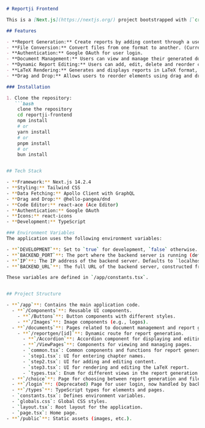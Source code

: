```markdown
# Reportji Frontend

This is a [Next.js](https://nextjs.org/) project bootstrapped with [`create-next-app`](https://github.com/vercel/next.js/tree/canary/packages/create-next-app). It is designed to help users generate reports easily.

## Features

- **Report Generation:** Create reports by adding content through a user-friendly interface.
- **File Conversion:** Convert files from one format to another. (Currently links to an external service)
- **Authentication:** Google OAuth for user login.
- **Document Management:** Users can view and manage their generated documents.
- **Dynamic Report Editing:** Users can add, edit, delete and reorder chapters and elements within each chapter.
- **LaTeX Rendering:** Generates and displays reports in LaTeX format, with a live preview feature.
- **Drag and Drop:** Allows users to reorder elements using drag and drop functionality.

### Installation

1. Clone the repository:
   ```bash
    clone the repository
    cd reportji-frontend
    npm install
    # or
    yarn install
    # or
    pnpm install
    # or
    bun install


## Tech Stack

- **Framework:** Next.js 14.2.4
- **Styling:** Tailwind CSS
- **Data Fetching:** Apollo Client with GraphQL
- **Drag and Drop:** @hello-pangea/dnd
- **Code Editor:** react-ace (Ace Editor)
- **Authentication:** Google OAuth
- **Icons:** react-icons
- **Development:** TypeScript

### Environment Variables
The application uses the following environment variables:

- **`DEVELOPMENT`**: Set to `true` for development, `false` otherwise.
- **`BACKEND_PORT`**: The port where the backend server is running (default: `4000`).
- **`IP`**: The IP address of the backend server. Defaults to `localhost` in development and a Tailscale address otherwise.
- **`BACKEND_URL`**: The full URL of the backend server, constructed from `IP` and `BACKEND_PORT`.

These variables are defined in `/app/constants.tsx`.


## Project Structure

- **`/app`**: Contains the main application code.
  - **`/Components`**: Reusable UI components.
    - **`/Buttons`**: Button components with different styles.
    - **`/Images`**: Image components (e.g., logos).
  - **`/documents`**: Pages related to document management and report generation.
    - **`/reportgen/[id]`**: Dynamic route for report generation.
      - **`/Accordion`**: Accordion component for displaying and editing report elements.
      - **`/ViewPages`**: Components for viewing and managing pages.
      - `common.tsx`: Common components and functions for report generation.
      - `step1.tsx`: UI for entering chapter names.
      - `step2.tsx`: UI for adding and editing content.
      - `step3.tsx`: UI for rendering and editing the LaTeX report.
      - `types.tsx`: Enum for different views in the report generation process.
  - **`/choice`**: Page for choosing between report generation and file conversion.
  - **`/login`**: (Deprecated) Page for user login, now handled by backend Google OAuth.
  - **`/types`**: TypeScript types for elements and pages.
  - `constants.tsx`: Defines environment variables.
  - `globals.css`: Global CSS styles.
  - `layout.tsx`: Root layout for the application.
  - `page.tsx`: Home page.
- **`/public`**: Static assets (images, etc.).
